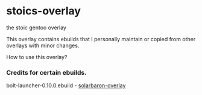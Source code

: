 # stoics-overlay
the stoic gentoo overlay

This overlay contains ebuilds that I personally maintain or copied from other overlays with minor changes.

How to use this overlay?


### Credits for certain ebuilds.
bolt-launcher-0.10.0.ebuild - [solarbaron-overlay](https://github.com/solarbaron/solarbaron-overlay/tree/5a66c75edc21ebf77e83f3d3fad57cb7816a8e99/games-rpg/bolt-launcher)
